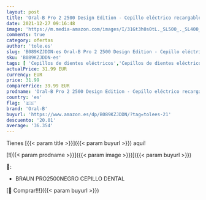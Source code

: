 ```yaml
---
layout: post
title: 'Oral-B Pro 2 2500 Design Edition - Cepillo eléctrico recargable  2 modos de cepillado  funda de viaje  color negro  ideal como regalo de Navidad'
date: 2021-12-27 09:16:48
image: 'https://m.media-amazon.com/images/I/31Gt3h0s0tL._SL500_._SL400_.jpg'
comments: true
category: ofertas
author: 'tole.es'
slug: 'B089KZJDDN-es Oral-B Pro 2 2500 Design Edition - Cepillo eléctrico...'
sku: 'B089KZJDDN-es'
tags: [ 'Cepillos de dientes eléctricos','Cepillos de dientes eléctricos de rotación','Cepillos de dientes eléctricos y accesorios','Cepillos de dientes y accesorios','Cuidado bucal','Salud y cuidado personal','navidad','oral-b', ]
actualPrice: 31.99 EUR
currency: EUR
price: 31.99
comparePrice: 39.99 EUR
prodname: 'Oral-B Pro 2 2500 Design Edition - Cepillo eléctrico recargable  2 modos de cepillado  funda de viaje  color negro  ideal como regalo de Navidad'
country: 'es'
flag: '🇪🇸'
brand: 'Oral-B'
buyurl: 'https://www.amazon.es/dp/B089KZJDDN/?tag=tolees-21'
descuento: '20.01'
average: '36.354'
---
```


Tienes [{{< param title >}}]({{< param buyurl >}}) aqui!

[![{{< param prodname >}}]({{< param image >}})]({{< param buyurl >}})

🔎:

- BRAUN PRO2500NEGRO CEPILLO DENTAL

[🛒 Comprar!!!]({{< param buyurl >}})
